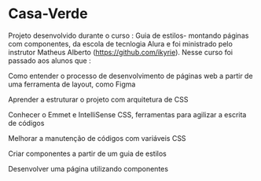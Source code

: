 # Casa-Verde

Projeto desenvolvido durante o curso : Guia de estilos- montando páginas com componentes, da escola de tecnlogia Alura e foi ministrado pelo
instrutor Matheus Alberto (https://github.com/ikyrie).
Nesse curso foi passado aos alunos que :
<p>Como entender o processo de desenvolvimento de páginas web a partir de uma ferramenta de layout, como Figma</p>
<p>Aprender a estruturar o projeto com arquitetura de CSS</p>
<p>Conhecer o Emmet e IntelliSense CSS, ferramentas para agilizar a escrita de códigos</p>
<p>Melhorar a manutenção de códigos com variáveis CSS</p>
<p>Criar componentes a partir de um guia de estilos</p>
<p>Desenvolver uma página utilizando componentes</p>
